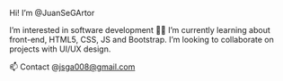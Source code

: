 Hi! I’m @JuanSeGArtor

I’m interested in software development 👨‍💻
I’m currently learning about front-end, HTML5, CSS, JS and Bootstrap. 
I’m looking to collaborate on projects with UI/UX design.
 
📫 Contact 
@jsga008@gmail.com 


